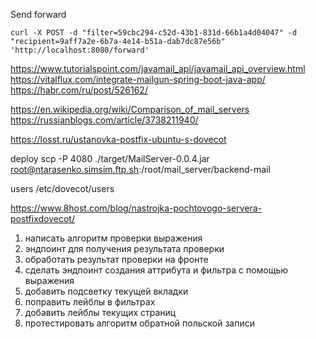 Send forward

    curl -X POST -d "filter=59cbc294-c52d-43b1-831d-66b1a4d04047" -d "recipient=9aff7a2e-6b7a-4e14-b51a-dab7dc87e56b" 'http://localhost:8080/forward'

https://www.tutorialspoint.com/javamail_api/javamail_api_overview.html
https://vitalflux.com/integrate-mailgun-spring-boot-java-app/
https://habr.com/ru/post/526162/

https://en.wikipedia.org/wiki/Comparison_of_mail_servers
https://russianblogs.com/article/3738211940/

https://losst.ru/ustanovka-postfix-ubuntu-s-dovecot

deploy scp -P 4080 ./target/MailServer-0.0.4.jar root@ntarasenko.simsim.ftp.sh:/root/mail_server/backend-mail

users /etc/dovecot/users

https://www.8host.com/blog/nastrojka-pochtovogo-servera-postfixdovecot/

1. написать алгоритм проверки выражения
2. эндпоинт для получения результата проверки
3. обработать результат проверки на фронте
4. сделать эндпоинт создания аттрибута и фильтра с помощью выражения
5. добавить подсветку текущей вкладки
6. поправить лейблы в фильтрах
7. добавить лейблы текущих страниц
8. протестировать алгоритм обратной польской записи